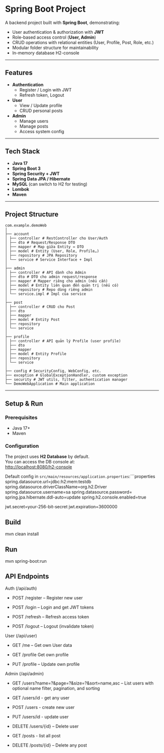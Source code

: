 # Spring Boot Project

A backend project built with **Spring Boot**, demonstrating:

- User authentication & authorization with **JWT**
- Role-based access control (**User, Admin**)
- CRUD operations with relational entities (User, Profile, Post, Role, etc.)
- Modular folder structure for maintainability
- In-memory database H2-console

---

## Features

- **Authentication**
    - Register / Login with JWT
    - Refresh token, Logout
- **User**
    - View / Update profile
    - CRUD personal posts
- **Admin**
    - Manage users
    - Manage posts
    - Access system config

---

## Tech Stack

- **Java 17**
- **Spring Boot 3**
- **Spring Security + JWT**
- **Spring Data JPA / Hibernate**
- **MySQL** (can switch to H2 for testing)
- **Lombok**
- **Maven**

---

## Project Structure

```text
com.example.demoWeb
│
├── account
│ ├── controller # RestController cho User/Auth
│ ├── dto # Request/Response DTO
│ ├── mapper # Map giữa Entity ↔ DTO
│ ├── model # Entity (User, Role, Profile…)
│ ├── repository # JPA Repository
│ └── service # Service Interface + Impl
│
├── admin
│ ├── controller # API dành cho Admin
│ ├── dto # DTO cho admin request/response
│ ├── mapper # Mapper riêng cho admin (nếu cần)
│ ├── model # Entity liên quan đến quản trị (nếu có)
│ ├── repository # Repo dùng riêng admin
│ └── service.impl # Impl của service
│
├── post
│ ├── controller # CRUD cho Post
│ ├── dto
│ ├── mapper
│ ├── model # Entity Post
│ ├── repository
│ └── service
│
├── profile
│ ├── controller # API quản lý Profile (user profile)
│ ├── dto
│ ├── mapper
│ ├── model # Entity Profile
│ ├── repository
│ └── service
│
├── config # SecurityConfig, WebConfig, etc.
├── exception # GlobalExceptionHandler, custom exception
├── security # JWT utils, filter, authentication manager
└── DemoWebApplication # Main application
```

---

## Setup & Run

### Prerequisites

- Java 17+
- Maven

### Configuration

The project uses **H2 Database** by default.  
You can access the DB console at:  
[http://localhost:8080/h2-console](http://localhost:8080/h2-console)

Default config in `src/main/resources/application.properties`:```properties
spring.datasource.url=jdbc:h2:mem:testdb
spring.datasource.driverClassName=org.h2.Driver
spring.datasource.username=sa
spring.datasource.password=
spring.jpa.hibernate.ddl-auto=update
spring.h2.console.enabled=true

jwt.secret=your-256-bit-secret
jwt.expiration=3600000

## Build

mvn clean install

## Run

mvn spring-boot:run

## API Endpoints

Auth (/api/auth)

- POST /register – Register new user

- POST /login – Login and get JWT tokens

- POST /refresh – Refresh access token

- POST /logout – Logout (invalidate token)

User (/api/user)

- GET /me – Get own User data

- GET /profile Get own profile

- PUT /profile – Update own profile

Admin (/api/admin)

- GET /users?name=?&page=?&size=?&sort=name,asc – List users with optional name filter, pagination, and sorting

- GET /users/id - get any user

- POST /users - create new user

- PUT /users/id - update user

- DELETE /users/{id} – Delete user

- GET /posts - list all post

- DELETE /posts/{id} – Delete any post